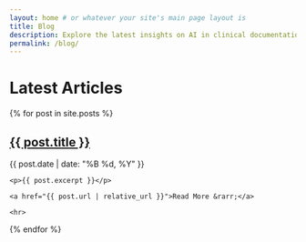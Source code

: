 ```yaml
---
layout: home # or whatever your site's main page layout is
title: Blog
description: Explore the latest insights on AI in clinical documentation. Our blog covers large language models, AI scribe tools, and prompt engineering for physicians.
permalink: /blog/
---
```


# Latest Articles

{% for post in site.posts %}
  <article class="post-preview">
    <h2>
      <a href="{{ post.url | relative_url }}">{{ post.title }}</a>
    </h2>
    <p class="post-meta">
      <time datetime="{{ post.date | date_to_xmlschema }}">{{ post.date | date: "%B %d, %Y" }}</time>
    </p>

    <p>{{ post.excerpt }}</p>

    <a href="{{ post.url | relative_url }}">Read More &rarr;</a>

    <hr>
  </article>
{% endfor %}